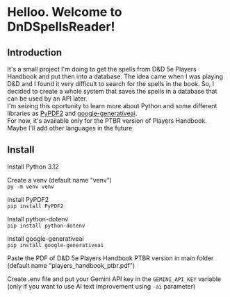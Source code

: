 <h1>Helloo. Welcome to DnDSpellsReader!</h1>

<h2>Introduction</h2>

It's a small project I'm doing to get the spells from D&D 5e Players Handbook and put then into a database. The idea came when I was playing D&D and I found it very difficult to search for the spells in the book. So, I decided to create a whole system that saves the spells in a database that can be used by an API later. <br/>
I'm seizing this oportunity to learn more about Python and some different libraries as [PyPDF2](https://pypi.org/project/PyPDF2/) and [google-generativeai](https://pypi.org/project/google-generativeai/).<br/>
For now, it's available only for the PTBR version of Players Handbook. Maybe I'll add other languages in the future.

<h2>Install</h2>

Install Python 3.12 <br/>

Create a venv (default name "venv")<br/>
`py -m venv venv`
<br/>

Install PyPDF2 <br/>
`pip install PyPDF2`
<br/>

Install python-dotenv<br/>
`pip install python-dotenv`
<br/>

Install google-generativeai<br/>
`pip install google-generativeai`
<br/>


Paste the PDF of D&D 5e Players Handbook PTBR version in main folder (default name "players_handbook_ptbr.pdf")
<br/>

Create .env file and put your Gemini API key in the `GEMINI_API_KEY` variable (only if you want to use AI text improvement using `-ai` parameter)